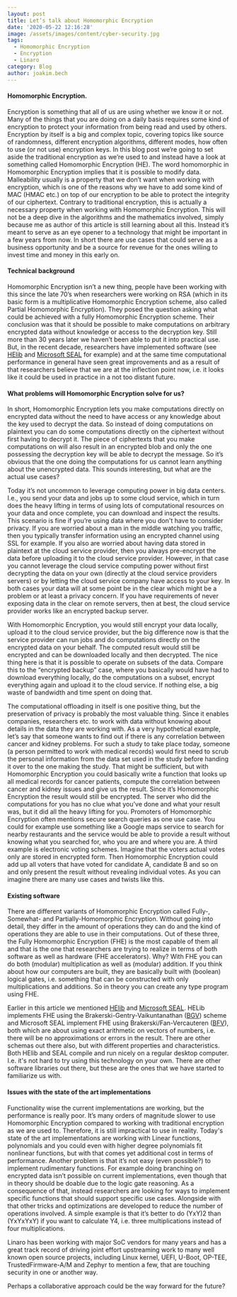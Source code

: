 ```yaml
---
layout: post
title: Let’s talk about Homomorphic Encryption
date: '2020-05-22 12:16:28'
image: /assets/images/content/cyber-security.jpg
tags:
  - Homomorphic Encryption
  - Encryption
  - Linaro
category: Blog
author: joakim.bech
---
```

#### **Homomorphic Encryption.**

Encryption is something that all of us are using whether we know it or not. Many of the things that you are doing on a daily basis requires some kind of encryption to protect your information from being read and used by others. Encryption by itself is a big and complex topic, covering topics like source of randomness, different encryption algorithms, different modes, how often to use (or not use) encryption keys. In this blog post we’re going to set aside the traditional encryption as we’re used to and instead have a look at something called Homomorphic Encryption (HE). The word homomorphic in Homomorphic Encryption implies that it is possible to modify data. Malleability usually is a property that we don’t want when working with encryption, which is one of the reasons why we have to add some kind of MAC (HMAC etc.) on top of our encryption to be able to protect the integrity of our ciphertext. Contrary to traditional encryption, this is actually a necessary property when working with Homomorphic Encryption. This will not be a deep dive in the algorithms and the mathematics involved, simply because me as author of this article is still learning about all this. Instead it’s meant to serve as an eye opener to a technology that might be important in a few years from now. In short there are use cases that could serve as a business opportunity and be a source for revenue for the ones willing to invest time and money in this early on.

#### **Technical background**

Homomorphic Encryption isn’t a new thing, people have been working with this since the late 70’s when researchers were working on RSA (which in its basic form is a multiplicative Homomorphic Encryption scheme, also called Partial Homomorphic Encryption). They posed the question asking what could be achieved with a fully Homomorphic Encryption scheme. Their conclusion was that it should be possible to make computations on arbitrary encrypted data without knowledge or access to the decryption key. Still more than 30 years later we haven’t been able to put it into practical use. But, in the recent decade, researchers have implemented software (see [HElib](https://github.com/shaih/HElib) and [Microsoft SEAL](https://www.microsoft.com/en-us/research/project/microsoft-seal/) for example) and at the same time computational performance in general have seen great improvements and as a result of that researchers believe that we are at the inflection point now, i.e. it looks like it could be used in practice in a not too distant future.

#### What problems will Homomorphic Encryption solve for us?

In short, Homomorphic Encryption lets you make computations directly on encrypted data without the need to have access or any knowledge about the key used to decrypt the data. So instead of doing computations on plaintext you can do some computations directly on the ciphertext without first having to decrypt it. The piece of ciphertexts that you make computations on will also result in an encrypted blob and only the one possessing the decryption key will be able to decrypt the message. So it’s obvious that the one doing the computations for us cannot learn anything about the unencrypted data. This sounds interesting, but what are the actual use cases?

Today it’s not uncommon to leverage computing power in big data centers. I.e., you send your data and jobs up to some cloud service, which in turn does the heavy lifting in terms of using lots of computational resources on your data and once complete, you can download and inspect the results. This scenario is fine if you’re using data where you don't have to consider privacy. If you are worried about a man in the middle watching you traffic, then you typically transfer information using an encrypted channel using SSL for example. If you also are worried about having data stored in plaintext at the cloud service provider, then you always pre-encrypt the data before uploading it to the cloud service provider. However, in that case you cannot leverage the cloud service computing power without first decrypting the data on your own (directly at the cloud service providers servers) or by letting the cloud service company have access to your key. In both cases your data will at some point be in the clear which might be a problem or at least a privacy concern. If you have requirements of never exposing data in the clear on remote servers, then at best, the cloud service provider works like an encrypted backup server.

With Homomorphic Encryption, you would still encrypt your data locally, upload it to the cloud service provider, but the big difference now is that the service provider can run jobs and do computations directly on the encrypted data on your behalf. The computed result would still be encrypted and can be downloaded locally and then decrypted. The nice thing here is that it is possible to operate on subsets of the data. Compare this to the “encrypted backup” case, where you basically would have had to download everything locally, do the computations on a subset, encrypt everything again and upload it to the cloud service. If nothing else, a big waste of bandwidth and time spent on doing that.

The computational offloading in itself is one positive thing, but the preservation of privacy is probably the most valuable thing. Since it enables companies, researchers etc. to work with data without knowing about details in the data they are working with. As a very hypothetical example, let’s say that someone wants to find out if there is any correlation between cancer and kidney problems. For such a study to take place today, someone (a person permitted to work with medical records) would first need to scrub the personal information from the data set used in the study before handing it over to the one making the study. That might be sufficient, but with Homomorphic Encryption you could basically write a function that looks up all medical records for cancer patients, compute the correlation between cancer and kidney issues and give us the result. Since it’s Homomorphic Encryption the result would still be encrypted. The server who did the computations for you has no clue what you’ve done and what your result was, but it did all the heavy lifting for you. Promoters of Homomorphic Encryption often mentions secure search queries as one use case. You could for example use something like a Google maps service to search for nearby restaurants and the service would be able to provide a result without knowing what you searched for, who you are and where you are. A third example is electronic voting schemes. Imagine that the voters actual votes only are stored in encrypted form. Then Homomorphic Encryption could add up all voters that have voted for candidate A, candidate B and so on and only present the result without revealing individual votes. As you can imagine there are many use cases and twists like this.

#### Existing software

There are different variants of Homomorphic Encryption called Fully-, Somewhat- and Partially-Homomorphic Encryption. Without going into detail, they differ in the amount of operations they can do and the kind of operations they are able to use in their computations. Out of these three, the Fully Homomorphic Encryption (FHE) is the most capable of them all and that is the one that researchers are trying to realize in terms of both software as well as hardware (FHE accelerators). Why? With FHE you can do both (modular) multiplication as well as (modular) addition. If you think about how our computers are built, they are basically built with (boolean) logical gates, i.e. something that can be constructed with only multiplications and additions. So in theory you can create any type program using FHE.

Earlier in this article we mentioned [HElib](https://github.com/shaih/HElib) and [Microsoft SEAL](https://www.microsoft.com/en-us/research/project/microsoft-seal/). HELib implements FHE using the Brakerski-Gentry-Vaikuntanathan ([BGV](https://eprint.iacr.org/2011/277)) scheme and Microsoft SEAL implement FHE using Brakerski/Fan-Vercauteren ([BFV](https://eprint.iacr.org/2012/144)), both which are about using exact arithmetic on vectors of numbers, i.e. there will be no approximations or errors in the result. There are other schemas out there also, but with different properties and characteristics. Both HElib and SEAL compile and run nicely on a regular desktop computer. I.e. it's not hard to try using this technology on your own. There are other software libraries out there, but these are the ones that we have started to familiarize us with.

#### Issues with the state of the art implementations

Functionality wise the current implementations are working, but the performance is really poor. It’s many orders of magnitude slower to use Homomorphic Encryption compared to working with traditional encryption as we are used to. Therefore, it is still impractical to use in reality. Today's state of the art implementations are working with Linear functions, polynomials and you could even with higher degree polynomials fit nonlinear functions, but with that comes yet additional cost in terms of performance. Another problem is that it’s not easy (even possible?) to implement rudimentary functions. For example doing branching on encrypted data isn’t possible on current implementations, even though that in theory should be doable due to the logic gate reasoning. As a consequence of that, instead researchers are looking for ways to implement specific functions that should support specific use cases. Alongside with that other tricks and optimizations are developed to reduce the number of operations involved. A simple example is that it’s better to do (YxY)2 than (YxYxYxY) if you want to calculate Y4, i.e. three multiplications instead of four multiplications.

Linaro has been working with major SoC vendors for many years and has a great track record of driving joint effort upstreaming work to many well known open source projects, including Linux kernel, UEFI, U-Boot, OP-TEE, TrustedFirmware-A/M and Zephyr to mention a few, that are touching security in one or another way.

Perhaps a collaborative approach could be the way forward for the future?